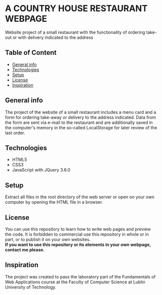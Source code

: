 # A COUNTRY HOUSE RESTAURANT WEBPAGE
Website project of a small restaurant with the functionality of ordering take-out or with delivery indicated to the address

## Table of Content
* [General info](#general-info)
* [Technologies](#technologies)
* [Setup](#setup)
* [License](#license)
* [Inspiration](#inspiration)

## General info
The project of the website of a small restaurant includes a menu card and a form for ordering take-away or delivery to the address indicated. Data from the form are sent via e-mail to the restaurant and are additionally saved in the computer's memory in the so-called LocalStorage for later review of the last order.

## Technologies
* HTML5
* CSS3
* JavaScript with JQuery 3.6.0

## Setup
Extract all files in the root directory of the web server or open on your own computer by opening the HTML file in a browser.

## License
You can use this repository to learn how to write web pages and preview the code.
It is forbidden to  commercial use this repository in whole or in part, or to publish it on your own websites.  
**If you want to use this repository or its elements in your own webpage, contact me please.**

## Inspiration
The project was created to pass the laboratory part of the Fundamentals of Web Applications course at the Faculty of Computer Science at Lublin University of Technology.
